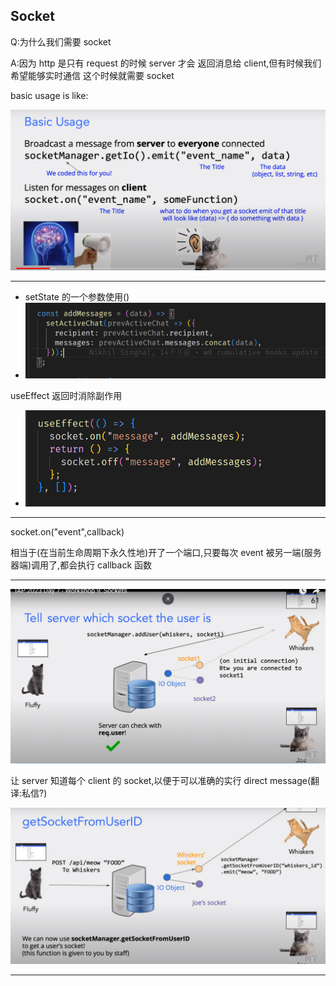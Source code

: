 ## $\text{Socket}$

Q:为什么我们需要 $\text{socket}$

A:因为 $\text{http}$ 是只有 $\text{request}$ 的时候 server 才会 返回消息给 client,但有时候我们希望能够实时通信
这个时候就需要 socket

basic usage is like:

![](2023-02-26-21-40-25.png)

---

- setState 的一个参数使用()
- ![](2023-02-26-21-54-40.png)

useEffect 返回时消除副作用

- ![](2023-02-26-21-54-57.png)

---

socket.on("event",callback)

相当于(在当前生命周期下永久性地)开了一个端口,只要每次 event 被另一端(服务器端)调用了,都会执行 callback 函数

---

![](2023-02-26-23-57-23.png)

让 server 知道每个 client 的 socket,以便于可以准确的实行 direct message(翻译:私信?)

![](2023-02-26-23-59-51.png)

---
